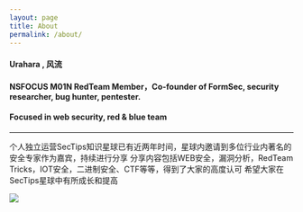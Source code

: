 ```yaml
---
layout: page
title: About
permalink: /about/
---
```


#### Urahara , 风流

#### NSFOCUS M01N RedTeam Member，Co-founder of FormSec, security researcher, bug hunter, pentester.

#### Focused in web security, red & blue team


---

个人独立运营SecTips知识星球已有近两年时间，星球内邀请到多位行业内著名的安全专家作为嘉宾，持续进行分享
分享内容包括WEB安全，漏洞分析，RedTeam Tricks，IOT安全，二进制安全、CTF等等，得到了大家的高度认可
希望大家在SecTips星球中有所成长和提高

![](http://reverse-tcp.xyz/static/img/sectips.png)



